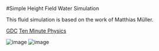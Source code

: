 #Simple Height Field Water Simulation

This fluid simulation is based on the work of Matthias Müller.

[GDC]([https://pages.github.com/](https://ubm-twvideo01.s3.amazonaws.com/o1/vault/gdc08/slides/S6509i1.pdf))
[Ten Minute Physics](https://www.youtube.com/watch?v=hswBi5wcqAA)

![image](https://github.com/IsaakThaddaeus/Height-Field-Water/assets/66296094/bc05a906-f322-4fb7-af86-6b901ad2c1e1)
![image](https://github.com/IsaakThaddaeus/Height-Field-Water/assets/66296094/133b3490-d565-42cc-a26e-52421204adfd)
